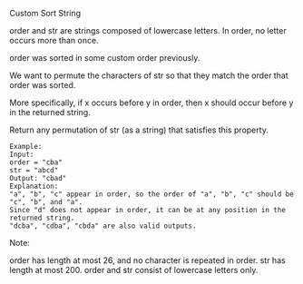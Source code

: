 ﻿Custom Sort String

order and str are strings composed of lowercase letters. In order, no letter occurs more than once.

order was sorted in some custom order previously. 

We want to permute the characters of str so that they match the order that order was sorted. 

More specifically, if x occurs before y in order, then x should occur before y in the returned string.

Return any permutation of str (as a string) that satisfies this property.

```
Example:
Input: 
order = "cba"
str = "abcd"
Output: "cbad"
Explanation: 
"a", "b", "c" appear in order, so the order of "a", "b", "c" should be "c", "b", and "a". 
Since "d" does not appear in order, it can be at any position in the returned string. 
"dcba", "cdba", "cbda" are also valid outputs.
```

Note:

order has length at most 26, and no character is repeated in order.
str has length at most 200.
order and str consist of lowercase letters only.